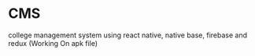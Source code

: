 # CMS
 college management system using react native, native base, firebase and redux
 (Working On apk file)
